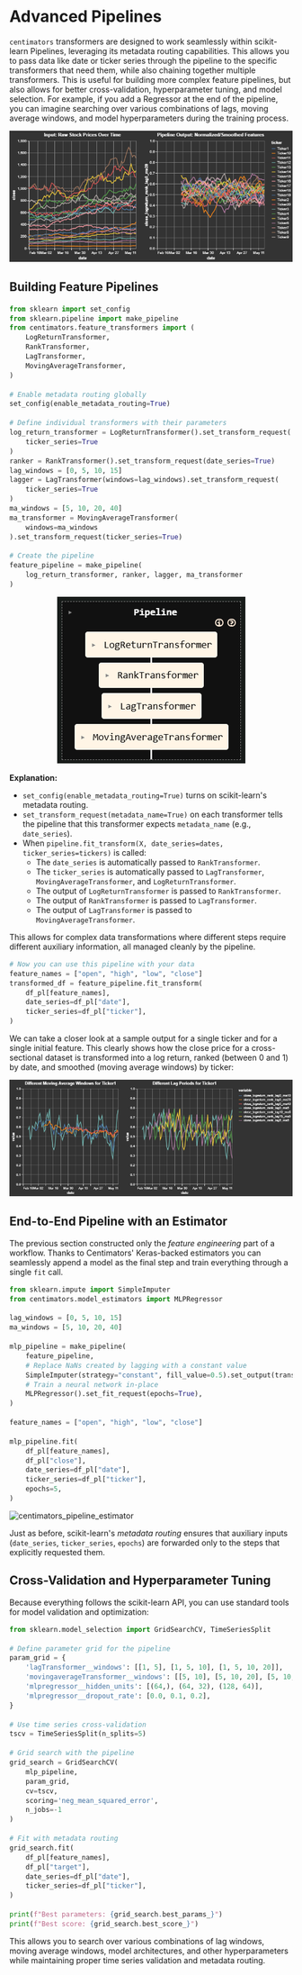 # Advanced Pipelines

`centimators` transformers are designed to work seamlessly within scikit-learn Pipelines, leveraging its metadata routing capabilities. This allows you to pass data like date or ticker series through the pipeline to the specific transformers that need them, while also chaining together multiple transformers. This is useful for building more complex feature pipelines, but also allows for better cross-validation, hyperparameter tuning, and model selection. For example, if you add a Regressor at the end of the pipeline, you can imagine searching over various combinations of lags, moving average windows, and model hyperparameters during the training process.

<div style="text-align: center;">
  <img src="../../assets/images/pipeline_output_example.png" alt="output_chart" style="max-width: 100%;"/>
</div>

## Building Feature Pipelines

```python
from sklearn import set_config
from sklearn.pipeline import make_pipeline
from centimators.feature_transformers import (
    LogReturnTransformer,
    RankTransformer,
    LagTransformer,
    MovingAverageTransformer,
)

# Enable metadata routing globally
set_config(enable_metadata_routing=True)

# Define individual transformers with their parameters
log_return_transformer = LogReturnTransformer().set_transform_request(
    ticker_series=True
)
ranker = RankTransformer().set_transform_request(date_series=True)
lag_windows = [0, 5, 10, 15]
lagger = LagTransformer(windows=lag_windows).set_transform_request(
    ticker_series=True
)
ma_windows = [5, 10, 20, 40]
ma_transformer = MovingAverageTransformer(
    windows=ma_windows
).set_transform_request(ticker_series=True)

# Create the pipeline
feature_pipeline = make_pipeline(
    log_return_transformer, ranker, lagger, ma_transformer
)
```

<div style="text-align: center;">
  <img src="../../assets/images/centimators_pipeline.png" alt="centimators_pipeline" style="max-width: 100%;"/>
</div>

**Explanation:**

- `set_config(enable_metadata_routing=True)` turns on scikit-learn's metadata routing.
- `set_transform_request(metadata_name=True)` on each transformer tells the pipeline that this transformer expects `metadata_name` (e.g., `date_series`).
- When `pipeline.fit_transform(X, date_series=dates, ticker_series=tickers)` is called:
    - The `date_series` is automatically passed to `RankTransformer`.
    - The `ticker_series` is automatically passed to `LagTransformer`, `MovingAverageTransformer`, and `LogReturnTransformer`.
    - The output of `LogReturnTransformer` is passed to `RankTransformer`.
    - The output of `RankTransformer` is passed to `LagTransformer`.
    - The output of `LagTransformer` is passed to `MovingAverageTransformer`.

This allows for complex data transformations where different steps require different auxiliary information, all managed cleanly by the pipeline.

```python
# Now you can use this pipeline with your data
feature_names = ["open", "high", "low", "close"]
transformed_df = feature_pipeline.fit_transform(
    df_pl[feature_names],
    date_series=df_pl["date"],
    ticker_series=df_pl["ticker"],
)
```

We can take a closer look at a sample output for a single ticker and for a single initial feature. This clearly shows how the close price for a cross-sectional dataset is transformed into a log return, ranked (between 0 and 1) by date, and smoothed (moving average windows) by ticker:

<div style="text-align: center;">
  <img src="../../assets/images/feature_example.png" alt="feature_example" style="max-width: 100%;"/>
</div>

## End-to-End Pipeline with an Estimator

The previous section constructed only the *feature engineering* part of a workflow. Thanks to Centimators' Keras-backed estimators you can seamlessly append a model as the final step and train everything through a single `fit` call.

```python
from sklearn.impute import SimpleImputer
from centimators.model_estimators import MLPRegressor

lag_windows = [0, 5, 10, 15]
ma_windows = [5, 10, 20, 40]

mlp_pipeline = make_pipeline(
    feature_pipeline,
    # Replace NaNs created by lagging with a constant value
    SimpleImputer(strategy="constant", fill_value=0.5).set_output(transform="pandas"),
    # Train a neural network in-place
    MLPRegressor().set_fit_request(epochs=True),
)

feature_names = ["open", "high", "low", "close"]

mlp_pipeline.fit(
    df_pl[feature_names],
    df_pl["close"],
    date_series=df_pl["date"],
    ticker_series=df_pl["ticker"],
    epochs=5,
)
```

![centimators_pipeline_estimator](../assets/images/centimators_pipeline_estimator.png)

Just as before, scikit-learn's *metadata routing* ensures that auxiliary inputs (`date_series`, `ticker_series`, `epochs`) are forwarded only to the steps that explicitly requested them.

## Cross-Validation and Hyperparameter Tuning

Because everything follows the scikit-learn API, you can use standard tools for model validation and optimization:

```python
from sklearn.model_selection import GridSearchCV, TimeSeriesSplit

# Define parameter grid for the pipeline
param_grid = {
    'lagTransformer__windows': [[1, 5], [1, 5, 10], [1, 5, 10, 20]],
    'movingaverageTransformer__windows': [[5, 10], [5, 10, 20], [5, 10, 20, 50]],
    'mlpregressor__hidden_units': [(64,), (64, 32), (128, 64)],
    'mlpregressor__dropout_rate': [0.0, 0.1, 0.2],
}

# Use time series cross-validation
tscv = TimeSeriesSplit(n_splits=5)

# Grid search with the pipeline
grid_search = GridSearchCV(
    mlp_pipeline,
    param_grid,
    cv=tscv,
    scoring='neg_mean_squared_error',
    n_jobs=-1
)

# Fit with metadata routing
grid_search.fit(
    df_pl[feature_names],
    df_pl["target"],
    date_series=df_pl["date"],
    ticker_series=df_pl["ticker"],
)

print(f"Best parameters: {grid_search.best_params_}")
print(f"Best score: {grid_search.best_score_}")
```

This allows you to search over various combinations of lag windows, moving average windows, model architectures, and other hyperparameters while maintaining proper time series validation and metadata routing. 